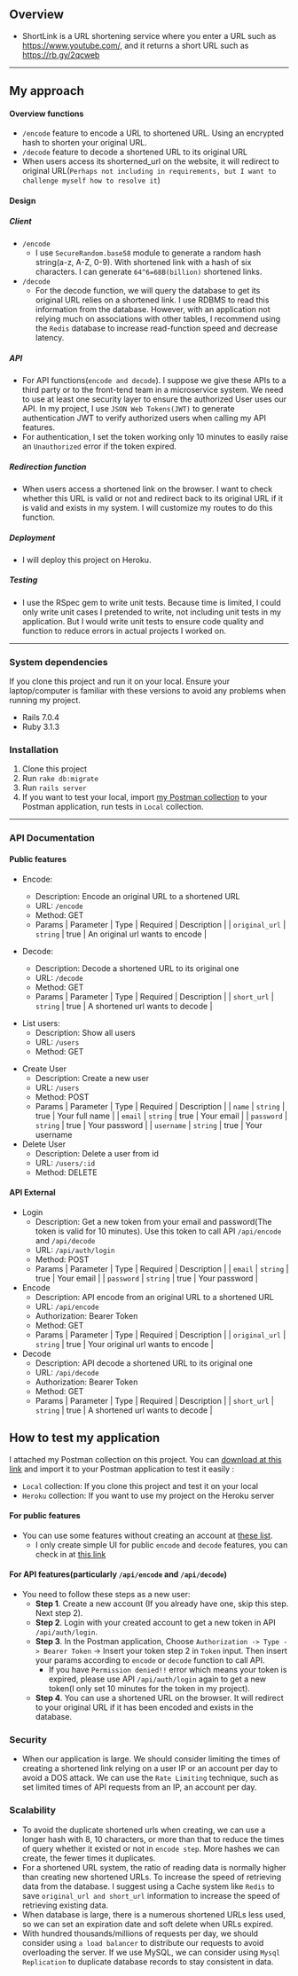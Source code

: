 ## Overview
* ShortLink is a URL shortening service where you enter a URL such as https://www.youtube.com/, and it returns a short URL such as https://rb.gy/2qcweb
---
## My approach

#### Overview functions
* `/encode` feature to encode a URL to shortened URL. Using an encrypted hash to shorten your original URL.
* `/decode` feature to decode a shortened URL to its original URL
* When users access its shorterned_url on the website, it will redirect to original URL(`Perhaps not including in requirements, but I want to challenge myself how to resolve it`)

#### Design

##### Client
* `/encode`
    * I use `SecureRandom.base58` module to generate a random hash string(a-z, A-Z, 0-9). With shortened link with a hash of six characters. I can generate `64^6=68B(billion)` shortened links. 
* `/decode`
    * For the decode function, we will query the database to get its original URL relies on a shortened link. I use RDBMS to read this information from the database. However, with an application not relying much on associations with other tables, I recommend using the `Redis` database to increase read-function speed and decrease latency.
##### API
* For API functions(`encode and decode`). I suppose we give these APIs to a third party or to the front-tend team in a microservice system. We need to use at least one security layer to ensure the authorized User uses our API. In my project, I use `JSON Web Tokens(JWT)` to generate authentication JWT to verify authorized users when calling my API features.
* For authentication, I set the token working only 10 minutes to easily raise an `Unauthorized` error if the token expired.

##### Redirection function
* When users access a shortened link on the browser. I want to check whether this URL is valid or not and redirect back to its original URL if it is valid and exists in my system. I will customize my routes to do this function.

##### Deployment
* I will deploy this project on Heroku.

##### Testing
* I use the RSpec gem to write unit tests. Because time is limited, I could only write unit cases I pretended to write, not including unit tests in my application. But I would write unit tests to ensure code quality and function to reduce errors in actual projects I worked on.

----

### System dependencies
If you clone this project and run it on your local. Ensure your laptop/computer is familiar with these versions to avoid any problems when running my project.
* Rails 7.0.4
* Ruby 3.1.3

### Installation
1. Clone this project
2. Run `rake db:migrate`
3. Run `rails server`
4. If you want to test your local, import [my Postman collection](https://github.com/minhtienvu/url_shortener/blob/master/Oivan_url_shortened.postman_collection.json) to your Postman application, run tests in `Local` collection.

---
### API Documentation

#### Public features
* Encode: 
    * Description: Encode an original URL to a shortened URL
    * URL: `/encode`
    * Method: GET
    * Params
    | Parameter | Type | Required  | Description |
    | `original_url` | `string` | true | An original url wants to encode |

* Decode:
    * Description: Decode a shortened URL to its original one
    * URL: `/decode`
    * Method: GET
    * Params
    | Parameter | Type | Required  | Description |
    | `short_url` | `string` | true | A shortened url wants to decode |
- List users:
    *  Description: Show all users
    * URL: `/users`
    * Method: GET
* Create User
    * Description: Create a new user
    * URL: `/users`
    * Method: POST
    * Params
    | Parameter | Type | Required  | Description |
    | `name` | `string` | true | Your full name |
    | `email` | `string` | true | Your email |
    | `password` | `string` | true | Your password  |
    | `username` | `string` | true | Your username
* Delete User
    * Description: Delete a user from id
    * URL: `/users/:id`
    * Method: DELETE
#### API External
* Login
    * Description: Get a new token from your email and password(The token is valid for 10 minutes). Use this token to call API `/api/encode` and `/api/decode`
    * URL: `/api/auth/login`
    * Method: POST
    * Params
    | Parameter | Type | Required  | Description |
    | `email` | `string` | true | Your email |
    | `password` | `string` | true | Your password  |
* Encode
    * Description: API encode from an original URL to a shortened URL
    * URL: `/api/encode`
    * Authorization: Bearer Token
    * Method: GET
    * Params
    | Parameter | Type | Required  | Description |
    | `original_url` | `string` | true | Your original url wants to encode |
* Decode
    * Description: API decode a shortened URL to its original one
    * URL: `/api/decode`
    * Authorization: Bearer Token
    * Method: GET
    * Params
    | Parameter | Type | Required  | Description |
    | `short_url` | `string` | true | A shortened url wants to decode |

## How to test my application
I attached my Postman collection on this project. You can [download at this link](https://github.com/minhtienvu/url_shortener/blob/master/Oivan_url_shortened.postman_collection.json) and import it to your Postman application to test it easily : 
- `Local` collection: If you clone this project and test it on your local
- `Heroku` collection: If you want to use my project on the Heroku server

#### For public features
   * You can use some features without creating an account at [these list](https://github.com/minhtienvu/url_shortener/blob/master/README.md#public-features).
      * I only create simple UI for public `encode` and `decode` features, you can check in at [this link](https://oivan.herokuapp.com/)
#### For API features(particularly `/api/encode` and `/api/decode`)
   * You need to follow these steps as a new user:
       * **Step 1**. Create a new account (If you already have one, skip this step. Next step 2).
       * **Step 2**. Login with your created account to get a new token in API `/api/auth/login`.
       * **Step 3**. In the Postman application, Choose `Authorization -> Type -> Bearer Token` -> Insert your token step 2 in `Token` input. Then insert your params according to `encode` or `decode` function to call API.
           *  If you have `Permission denied!!` error which means your token is expired, please use API `/api/auth/login` again to get a new token(I only set 10 minutes for the token in my project).
       * **Step 4**. You can use a shortened URL on the browser. It will redirect to your original URL if it has been encoded and exists in the database.


### Security
- When our application is large. We should consider limiting the times of creating a shortened link relying on a user IP or an account per day to avoid a DOS attack. We can use the `Rate Limiting` technique, such as set limited times of API requests from an IP, an account per day.

### Scalability
- To avoid the duplicate shortened urls when creating, we can use a longer hash with 8, 10 characters, or more than that to reduce the times of query whether it existed or not in `encode step`. More hashes we can create, the fewer times it duplicates.
- For a shortened URL system, the ratio of reading data is normally higher than creating new shortened URLs. To increase the speed of retrieving data from the database. I suggest using a Cache system like `Redis` to save `original_url and short_url` information to increase the speed of retrieving existing data.
- When database is large, there is a numerous shortened URLs less used, so we can set an expiration date and soft delete when URLs expired.
- With hundred thousands/millions of requests per day, we should consider using `a load balancer` to distribute our requests to avoid overloading the server. If we use MySQL, we can consider using `Mysql Replication` to duplicate database records to stay consistent in data.
